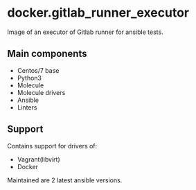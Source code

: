 # docker.gitlab_runner_executor

Image of an executor of Gitlab runner for ansible tests.

## Main components

* Centos/7 base
* Python3
* Molecule
* Molecule drivers
* Ansible
* Linters

## Support

Contains support for drivers of:

* Vagrant(libvirt)
* Docker

Maintained are 2 latest ansible versions.
